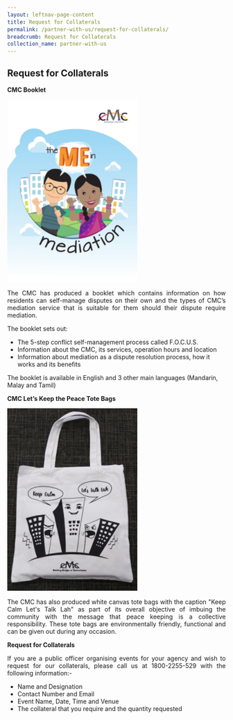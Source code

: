 ```yaml
---
layout: leftnav-page-content
title: Request for Collaterals
permalink: /partner-with-us/request-for-collaterals/
breadcrumb: Request for Collaterals
collection_name: partner-with-us
---
```


Request for Collaterals
---

**CMC Booklet**<br>
<div class="image"><img src="/images/1504168510628.png/" title="Request for Collaterals" alt="Request for Collaterals" style="width: 300px"></div>


<p style="text-align: justify">The CMC has produced a booklet which contains information on how residents can self-manage disputes on their own and the types of CMC’s mediation service that is suitable for them should their dispute require mediation.</p>

The booklet sets out:
* The 5-step conflict self-management process called F.O.C.U.S.
* Information about the CMC, its services, operation hours and location
* Information about mediation as a dispute resolution process, how it works and its benefits  

The booklet is available in English and 3 other main languages (Mandarin, Malay and Tamil)

**CMC Let’s Keep the Peace Tote Bags**<br>
<div class="image"><img src="/images/1546416937814.png/" title="Keep the Peace Tote Bags" alt="Keep the Peace Tote Bags" style="width: 300px"></div>

<p style="text-align: justify">The CMC has also produced white canvas tote bags with the caption "Keep Calm Let's Talk Lah" as part of its overall objective of imbuing the community with the message that peace keeping is a collective responsibility. These tote bags are environmentally friendly, functional and can be given out during any occasion.</p>

**Request for Collaterals**

<p style="text-align: justify">If you are a public officer organising events for your agency and wish to request for our collaterals, please call us at 1800-2255-529 with the following information:-</p>

* Name and Designation
* Contact Number and Email
* Event Name, Date, Time and Venue  
* The collateral that you require and the quantity requested 

